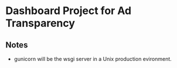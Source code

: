 # Dashboard Project for Ad Transparency

## Notes
* gunicorn will be the wsgi server in a Unix production evironment.
